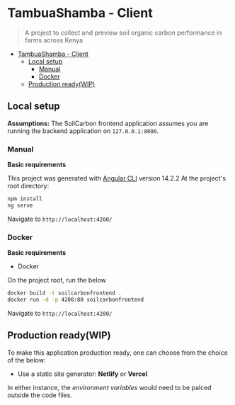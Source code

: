 # TambuaShamba - Client

> A project to collect and preview soil organic carbon performance in farms across Kenya 


- [TambuaShamba - Client](#tambuashamba---client)
  - [Local setup](#local-setup)
    - [Manual](#manual)
    - [Docker](#docker)
  - [Production ready(WIP)](#production-readywip)

## Local setup

**Assumptions:**
The SoilCarbon frontend application assumes you are running the backend
application on `127.0.0.1:8000`.

### Manual

**Basic requirements**

This project was generated with [Angular CLI](https://github.com/angular/angular-cli) version 14.2.2
At the project's root directory:

```bash
npm install
ng serve
```

Navigate to `http://localhost:4200/`

### Docker

**Basic requirements**

- Docker

On the project root, run the below

```bash
docker build -t soilcarbonfrontend .
docker run -d -p 4200:80 soilcarbonfrontend
```

Navigate to `http://localhost:4200/`

## Production ready(WIP)

To make this application production ready, one can choose from the choice of the below:

- Use a static site generator: **Netlify** or **Vercel**

In either instance, the _environment variables_ would need to be palced outside the code
files.
